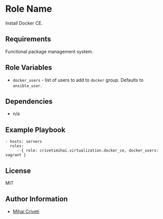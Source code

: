 Role Name
=========

Install Docker CE.

Requirements
------------

Functional package management system.

Role Variables
--------------

- `docker_users` - list of users to add to `docker` group. Defaults to `ansible_user`.

Dependencies
------------

- n/a

Example Playbook
----------------

    - hosts: servers
      roles:
         - { role: crivetimihai.virtualization.docker_ce, docker_users: vagrant }

License
-------

MIT

Author Information
------------------

- [Mihai Criveti](https://www.linkedin.com/in/crivetimihai/)  
